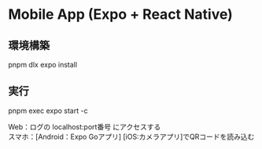 # Mobile App (Expo + React Native)

## 環境構築

pnpm dlx expo install

## 実行

pnpm exec expo start -c

Web：ログの localhost:port番号 にアクセスする\
スマホ：[Android：Expo Goアプリ] [iOS:カメラアプリ]でQRコードを読み込む
